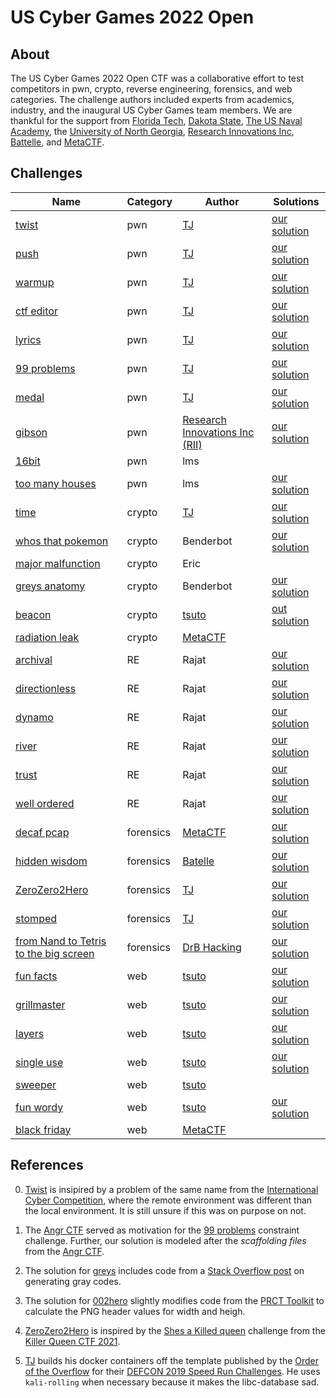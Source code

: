 # US Cyber Games 2022 Open 

## About

The US Cyber Games 2022 Open CTF was a collaborative effort to test competitors in pwn, crypto, reverse engineering, forensics, and web categories. The challenge authors included experts from academics, industry, and the inaugural US Cyber Games team members. We are thankful for the support from [Florida Tech](https://www.fit.edu/), [Dakota State](https://dsu.edu), [The US Naval Academy](https://usna.edu), the [University of North Georgia](https://ung.edu), [Research Innovations Inc](https://www.researchinnovations.com), [Battelle](https://www.battelle.org), and [MetaCTF](https://metactf.com).

## Challenges

| Name | Category| Author  |  Solutions |  
|------|-----|-----|---------|
| [twist](pwn/twist)                     | pwn  	| [TJ](https://github.com/tj-oconnor/)         |  [our solution](pwn/twist/pwn-twist.py)                |
| [push](pwn/push)                       | pwn      | [TJ](https://github.com/tj-oconnor/)         |  [our solution](pwn/push/pwn-push.py)                  | 
| [warmup](pwn/w_arm_up)                 | pwn      | [TJ](https://github.com/tj-oconnor/)         |  [our solution](pwn/w_arm_up/pwn-wARMup.py)            |
| [ctf editor](pwn/ctf-editor)           | pwn      | [TJ](https://github.com/tj-oconnor/)         |  [our solution](pwn/ctf-editor/pwn-ctf.py)             |
| [lyrics](pwn/lyrics)			         | pwn      | [TJ](https://github.com/tj-oconnor/)         |  [our solution](pwn/lyrics/pwn-lyrics.py)              | 
| [99 problems](pwn/problems)		     | pwn      | [TJ](https://github.com/tj-oconnor/)         |  [our solution](pwn/problems/pwn-problems.py)          | 
| [medal](pwn/medal)			         | pwn      | [TJ](https://github.com/tj-oconnor/)         |  [our solution](pwn/medal/pwn-medal.py)                | 
| [gibson](pwn/gibson)			         | pwn      | [Research Innovations Inc (RII)](https://www.researchinnovations.com)   |  [our solution](pwn/gibson/solution.py)| 
| [16bit](pwn/16bit)			         | pwn      | lms                                          |                                                        | 
| [too many houses](pwn/house)			 | pwn      | lms                                          |  [our solution](pwn/house/Solution.pdf)                | 
| [time](crypto/time)                    | crypto   | [TJ](https://github.com/tj-oconnor/)         |  [our solution](crypto/time/solve-time.py)                |  
| [whos that pokemon](crypto/pokemon)    | crypto   | Benderbot                                    |  [our solution](crypto/pokemon/solve.ipynb)            |  
| [major malfunction](crypto/malfunction)| crypto   | Eric                                         |                                                        |  
| [greys anatomy](crypto/greys)          | crypto   | Benderbot                                    |  [our solution](crypto/greys/solver.py)                |  
| [beacon](crypto/beacon)                | crypto   | [tsuto](https://github.com/jselliott)     |  [out solution]((crypto/beacon))                       |
| [radiation leak](crypto/radiation-leak) | crypto | [MetaCTF](https://metactf.com)             |                                                           | 
| [archival](re/archival)                | RE       | Rajat                                        |  [our solution](re/archival/sol.py)                    |   
| [directionless](re/directionless)      | RE       | Rajat                                        |  [our solution](re/directionless/sol.bash)             |   
| [dynamo](re/dynamo)                    | RE       | Rajat                                        |  [our solution](re/dynamo)                             |   
| [river](re/river)                      | RE       | Rajat                                        |  [our solution](re/river)                              |   
| [trust](re/trust)                      | RE       | Rajat                                        |  [our solution](re/trust)                              |   
| [well ordered](re/well-ordered)        | RE       | Rajat                                        |  [our solution](re/well-ordered)                       |   
| [decaf pcap](forensics/decaf)          | forensics  | [MetaCTF](https://metactf.com)             |  [our solution](forensics/decaf)                       |
| [hidden wisdom](forensics/hiddenwisdom)| forensics  | [Batelle](https://www.battelle.org)        |  [our solution](forensics/hiddenwisdom/solve-hidden.py)|
| [ZeroZero2Hero](forensics/zerozero2Hero)     | forensics  | [TJ](https://github.com/tj-oconnor/) |  [our solution](forensics/zerozero2Hero/crc-checker.py)|
| [stomped](forensics/stomped)           | forensics  | [TJ](https://github.com/tj-oconnor/)       |  [our solution](forensics/stomped/stomped.py)         |
| [from Nand to Tetris to the big screen](forensics/bigscreen) | forensics | [DrB Hacking](https://github.com/jamrootz) | [our solution](forensics/bigscreen/files/solve.py)   |
| [fun facts](web/fun-facts)            | web      | [tsuto](https://github.com/jselliott)      |  [our solution](web/fun-facts/fun-facts.mp4)          |
| [grillmaster](web/grillmaster)        | web      | [tsuto](https://github.com/jselliott)      |  [our solution](web/grillmaster/grillmaster.mp4)      |
| [layers](web/layers)                  | web      | [tsuto](https://github.com/jselliott)      |  [our solution](web/layers/layers.mp4)                |
| [single use](web/single-use)          | web      | [tsuto](https://github.com/jselliott)      |  [our solution](web/single-use/single-use.mp4)        |
| [sweeper](web/sweeper)                | web      | [tsuto](https://github.com/jselliott)      |                                                       |
| [fun wordy](web/wordy)                | web      | [tsuto](https://github.com/jselliott)      |  [our solution](web/wordy/wordy.mp4)                  |
| [black friday](web/black-friday)      | web      | [MetaCTF](https://metactf.com)                |                                                       |

## References

0. [Twist](pwn/twist) is insipired by a problem of the same name from the [International Cyber Competition](https://www.enisa.europa.eu/topics/cybersecurity-education/international-cybersecurity-challenge-icc), where the remote environment was different than the local environment. It is still unsure if this was on purpose on not. 

1. The [Angr CTF](https://github.com/jakespringer/angr_ctf) served as motivation for the [99 problems](pwn/problems) constraint challenge. Further, our solution is modeled after the *scaffolding files* from the [Angr CTF](https://github.com/jakespringer/angr_ctf). 

2. The solution for [greys](crypto/greys) includes code from a [Stack Overflow post](https://stackoverflow.com/questions/38738835/generating-gray-codes) on generating gray codes.

3. The solution for [002hero](forensics/zerozero2Hero) slightly modifies code from the [PRCT Toolkit](https://github.com/sherlly/PCRT/blob/master/PCRT.py) to calculate the PNG header values for width and heigh.

4. [ZeroZero2Hero](forensics/zerozero2Hero) is inspired by the [Shes a Killed queen](https://ctftime.org/writeup/31187) challenge from the [Killer Queen CTF 2021](https://ctftime.org/event/1482).

5. [TJ](https://github.com/tj-oconnor) builds his docker containers off the template published by the [Order of the Overflow](https://github.com/o-o-overflow) for their [DEFCON 2019 Speed Run Challenges](https://github.com/o-o-overflow/dc2019q-speedrun-001). He uses ``kali-rolling`` when necessary because it makes the libc-database sad.


